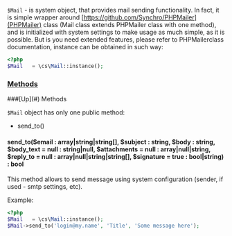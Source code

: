 `$Mail` - is system object, that provides mail sending functionality. In fact, it is simple wrapper around [https://github.com/Synchro/PHPMailer](PHPMailer) class (Mail class extends PHPMailer class with one method), and is initialized with system settings to make usage as much simple, as it is possible. But is you need extended features, please refer to PHPMailerclass documentation, instance can be obtained in such way:
```php
<?php
$Mail	= \cs\Mail::instance();
```

### [Methods](#methods)

<a name="methods" />
###[Up](#) Methods

`$Mail` object has only one public method:
* send_to()

#### send_to($email : array|string|string[], $subject : string, $body : string, $body_text = null : string|null, $attachments = null : array|null|string, $reply_to = null : array|null|string|string[], $signature = true  : bool|string) : bool
This method allows to send message using system configuration (sender, if used - smtp settings, etc).

Example:
```php
<?php
$Mail	= \cs\Mail::instance();
$Mail->send_to('login@my.name', 'Title', 'Some message here');
```
